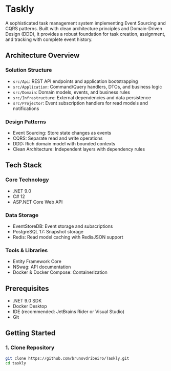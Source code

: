 # Taskly

A sophisticated task management system implementing Event Sourcing and CQRS patterns. Built with clean architecture principles and Domain-Driven Design (DDD), it provides a robust foundation for task creation, assignment, and tracking with complete event history.

## Architecture Overview

### Solution Structure
- `src/Api`: REST API endpoints and application bootstrapping
- `src/Application`: Command/Query handlers, DTOs, and business logic
- `src/Domain`: Domain models, events, and business rules
- `src/Infrastructure`: External dependencies and data persistence
- `src/Projector`: Event subscription handlers for read models and notifications

### Design Patterns
- Event Sourcing: Store state changes as events
- CQRS: Separate read and write operations
- DDD: Rich domain model with bounded contexts
- Clean Architecture: Independent layers with dependency rules

## Tech Stack

### Core Technology
- .NET 9.0
- C# 12
- ASP.NET Core Web API

### Data Storage
- EventStoreDB: Event storage and subscriptions
- PostgreSQL 17: Snapshot storage
- Redis: Read model caching with RedisJSON support

### Tools & Libraries
- Entity Framework Core
- NSwag: API documentation
- Docker & Docker Compose: Containerization

## Prerequisites

- .NET 9.0 SDK
- Docker Desktop
- IDE (recommended: JetBrains Rider or Visual Studio)
- Git

## Getting Started

### 1. Clone Repository
```bash
git clone https://github.com/brunovdribeiro/Taskly.git
cd taskly